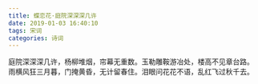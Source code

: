 ```yaml
---
title: 蝶恋花·庭院深深深几许
date: 2019-01-03 16:40:10
tags: 宋词
categories: 诗词
---
```


庭院深深深几许，杨柳堆烟，帘幕无重数。玉勒雕鞍游冶处，楼高不见章台路。
雨横风狂三月暮，门掩黄昏，无计留春住。泪眼问花花不语，乱红飞过秋千去。

